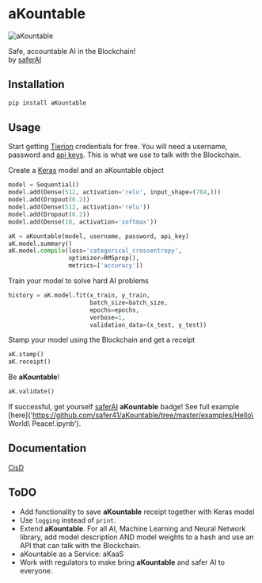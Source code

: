 # aKountable
![aKountable](https://img.shields.io/badge/aKountable-True-brightgreen.svg)  

Safe, accountable AI in the Blockchain!  
by [saferAI](http://www.saferai.com)

## Installation
```bash
pip install aKountable
```

## Usage
Start getting [Tierion](https://tierion.com) credentials for free. You will need a username, password and [api keys](https://tierion.com/docs/dataapi). This is what we use to talk with the Blockchain.

Create a [Keras](https://keras.io) model and an aKountable object
```python
model = Sequential()
model.add(Dense(512, activation='relu', input_shape=(784,)))
model.add(Dropout(0.2))
model.add(Dense(512, activation='relu'))
model.add(Dropout(0.2))
model.add(Dense(10, activation='softmax'))

aK = aKountable(model, username, password, api_key)
aK.model.summary()
aK.model.compile(loss='categorical_crossentropy',
                 optimizer=RMSprop(),
                 metrics=['accuracy'])
```

Train your model to solve hard AI problems

```python
history = aK.model.fit(x_train, y_train,
                       batch_size=batch_size,
                       epochs=epochs,
                       verbose=1,
                       validation_data=(x_test, y_test))
```

Stamp your model using the Blockchain and get a receipt
```python
aK.stamp()
aK.receipt()
```

Be **aKountable**!
```python
aK.validate()
```

If successful, get yourself [saferAI](http://www.saferai.com) **aKountable** badge! See full example [here]('https://github.com/safer41/aKountable/tree/master/examples/Hello\ World\ Peace!.ipynb').

## Documentation
[CisD]('https://github.com/safer41/aKountable/tree/master/aKountable/aKountable.py')

## ToDO
* Add functionality to save **aKountable** receipt together with Keras model
* Use `logging` instead of `print`.
* Extend **aKountable**. For all AI, Machine Learning and Neural Network library, add model description AND model weights to a hash and use an API that can talk with the Blockchain.
* aKountable as a Service: aKaaS
* Work with regulators to make bring **aKountable** and safer AI to everyone.
